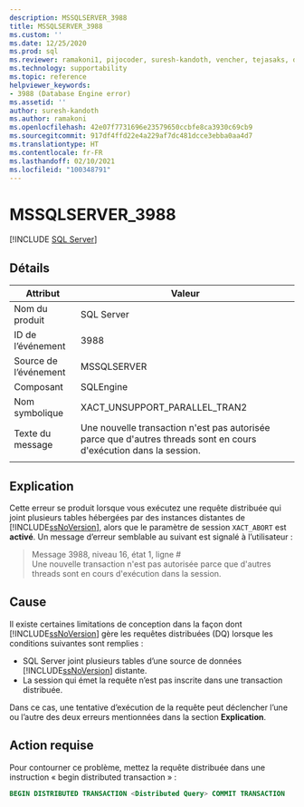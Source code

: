 ```yaml
---
description: MSSQLSERVER_3988
title: MSSQLSERVER_3988
ms.custom: ''
ms.date: 12/25/2020
ms.prod: sql
ms.reviewer: ramakoni1, pijocoder, suresh-kandoth, vencher, tejasaks, docast
ms.technology: supportability
ms.topic: reference
helpviewer_keywords:
- 3988 (Database Engine error)
ms.assetid: ''
author: suresh-kandoth
ms.author: ramakoni
ms.openlocfilehash: 42e07f7731696e23579650ccbfe8ca3930c69cb9
ms.sourcegitcommit: 917df4ffd22e4a229af7dc481dcce3ebba0aa4d7
ms.translationtype: HT
ms.contentlocale: fr-FR
ms.lasthandoff: 02/10/2021
ms.locfileid: "100348791"
---
```

# <a name="mssqlserver_3988"></a>MSSQLSERVER_3988
 [!INCLUDE [SQL Server](../../includes/applies-to-version/sqlserver.md)]

## <a name="details"></a>Détails

|Attribut|Valeur|
|---|---|
|Nom du produit|SQL Server|
|ID de l’événement|3988|
|Source de l’événement|MSSQLSERVER|
|Composant|SQLEngine|
|Nom symbolique|XACT_UNSUPPORT_PARALLEL_TRAN2|
|Texte du message|Une nouvelle transaction n'est pas autorisée parce que d'autres threads sont en cours d'exécution dans la session.|
||

## <a name="explanation"></a>Explication

Cette erreur se produit lorsque vous exécutez une requête distribuée qui joint plusieurs tables hébergées par des instances distantes de [!INCLUDE[ssNoVersion](../../includes/ssnoversion-md.md)], alors que le paramètre de session `XACT_ABORT` est **activé**. Un message d’erreur semblable au suivant est signalé à l’utilisateur :

> Message 3988, niveau 16, état 1, ligne #  
Une nouvelle transaction n'est pas autorisée parce que d'autres threads sont en cours d'exécution dans la session.

## <a name="cause"></a>Cause

Il existe certaines limitations de conception dans la façon dont [!INCLUDE[ssNoVersion](../../includes/ssnoversion-md.md)] gère les requêtes distribuées (DQ) lorsque les conditions suivantes sont remplies :

- SQL Server joint plusieurs tables d’une source de données [!INCLUDE[ssNoVersion](../../includes/ssnoversion-md.md)] distante.
- La session qui émet la requête n’est pas inscrite dans une transaction distribuée.

Dans ce cas, une tentative d’exécution de la requête peut déclencher l’une ou l’autre des deux erreurs mentionnées dans la section **Explication**.

## <a name="user-action"></a>Action requise

Pour contourner ce problème, mettez la requête distribuée dans une instruction « begin distributed transaction » :

```sql
BEGIN DISTRIBUTED TRANSACTION <Distributed Query> COMMIT TRANSACTION
```
